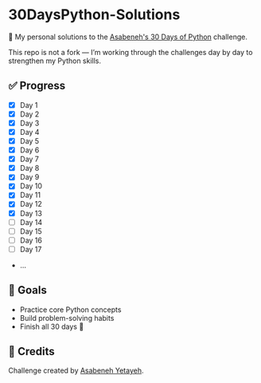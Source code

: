 # 30DaysPython-Solutions

📘 My personal solutions to the [Asabeneh's 30 Days of Python](https://github.com/Asabeneh/30-Days-Of-Python) challenge.

This repo is not a fork — I’m working through the challenges day by day to strengthen my Python skills.

## ✅ Progress

- [x] Day 1
- [x] Day 2
- [x] Day 3
- [x] Day 4
- [x] Day 5
- [x] Day 6
- [x] Day 7
- [x] Day 8
- [x] Day 9
- [x] Day 10
- [x] Day 11
- [x] Day 12
- [x] Day 13
- [ ] Day 14
- [ ] Day 15
- [ ] Day 16
- [ ] Day 17
- ...

## 🧠 Goals

- Practice core Python concepts
- Build problem-solving habits
- Finish all 30 days 💪

## 📎 Credits

Challenge created by [Asabeneh Yetayeh](https://github.com/Asabeneh).

